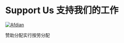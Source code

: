 # Support Us 支持我们的工作

[![Afdian](https://img.shields.io/badge/爱发电-TIMER__err-8A2BE2)](https://afdian.com/a/TIMER_err)

赞助分配实行按劳分配
